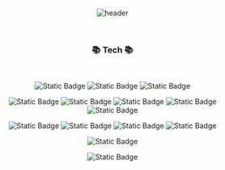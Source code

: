
<br><br><br>

<div align=center>
  
![header](https://capsule-render.vercel.app/api?type=cylinder&color=gradient&customColorList=14&height=100&section=header&text=Hello%20world&animation=twinkling&fontSize=30)

<br>

### 📚 Tech 📚

<br>


![Static Badge](https://img.shields.io/badge/Java-007396?style=for-the-badge&logoColor=white)
![Static Badge](https://img.shields.io/badge/javascript-%23F7DF1E?style=for-the-badge&logo=javascript&logoColor=black)
![Static Badge](https://img.shields.io/badge/typescript-%233178C6?style=for-the-badge&logo=typescript&color=white)

![Static Badge](https://img.shields.io/badge/spring-%236DB33F?style=for-the-badge&logo=spring&logoColor=white)
![Static Badge](https://img.shields.io/badge/springboot-%236DB33F?style=for-the-badge&logo=springboot&logoColor=white)
![Static Badge](https://img.shields.io/badge/spring%20security-%236DB33F?style=for-the-badge&logo=springsecurity&logoColor=white)
![Static Badge](https://img.shields.io/badge/node.js-%23339933?style=for-the-badge&logo=nodedotjs&logoColor=white)
![Static Badge](https://img.shields.io/badge/nestjs-%23E0234E?style=for-the-badge&logo=nestjs)

![Static Badge](https://img.shields.io/badge/postgresql-%234169E1?style=for-the-badge&logo=PostgresQL&logoColor=white)
![Static Badge](https://img.shields.io/badge/oracle-%23F80000?style=for-the-badge&logo=oracle)
![Static Badge](https://img.shields.io/badge/mysql-%234479A1?style=for-the-badge&logo=mysql&logoColor=white)
![Static Badge](https://img.shields.io/badge/redis-%23DC382D?style=for-the-badge&logo=redis&logoColor=white)

![Static Badge](https://img.shields.io/badge/docker-%232496ED?style=for-the-badge&logo=docker&logoColor=white)

![Static Badge](https://img.shields.io/badge/vue-%234FC08D?style=for-the-badge&logo=Vue.js&logoColor=white)


<br><br><br>
